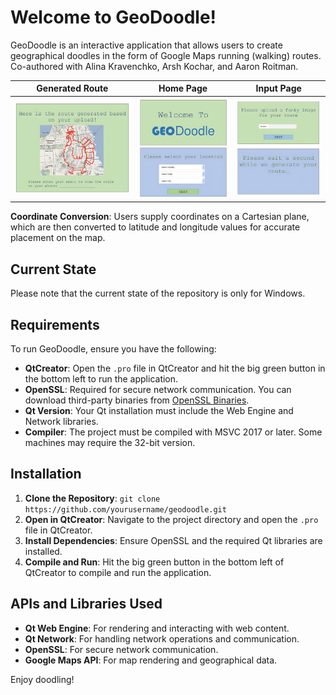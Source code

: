 # Welcome to GeoDoodle!

GeoDoodle is an interactive application that allows users to create geographical doodles in the form of Google Maps running (walking) routes. Co-authored with Alina Kravenchko, Arsh Kochar, and Aaron Roitman.

<!-- ![GeoDoodle Demo](sample_pic.png) -->

Generated Route             |  Home Page                |  Input Page
:-------------------------:|:-------------------------:|:-------------------------:
![](./ui_images/ui_demo_1.png)  |  ![](./ui_images/ui_demo_2.png)  |  ![](./ui_images/ui_demo_3.png)

**Coordinate Conversion**: Users supply coordinates on a Cartesian plane, which are then converted to latitude and longitude values for accurate placement on the map.

## Current State

Please note that the current state of the repository is only for Windows.

## Requirements

To run GeoDoodle, ensure you have the following:

- **QtCreator**: Open the `.pro` file in QtCreator and hit the big green button in the bottom left to run the application.
- **OpenSSL**: Required for secure network communication. You can download third-party binaries from [OpenSSL Binaries](https://wiki.openssl.org/index.php/Binaries).
- **Qt Version**: Your Qt installation must include the Web Engine and Network libraries.
- **Compiler**: The project must be compiled with MSVC 2017 or later. Some machines may require the 32-bit version.

## Installation

1. **Clone the Repository**: `git clone https://github.com/yourusername/geodoodle.git`
2. **Open in QtCreator**: Navigate to the project directory and open the `.pro` file in QtCreator.
3. **Install Dependencies**: Ensure OpenSSL and the required Qt libraries are installed.
4. **Compile and Run**: Hit the big green button in the bottom left of QtCreator to compile and run the application.

## APIs and Libraries Used

- **Qt Web Engine**: For rendering and interacting with web content.
- **Qt Network**: For handling network operations and communication.
- **OpenSSL**: For secure network communication.
- **Google Maps API**: For map rendering and geographical data.

Enjoy doodling!